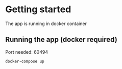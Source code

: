 
# Getting started
The app is running in docker container

## Running the app (docker required)
Port needed: 60494
```
docker-compose up
```
